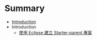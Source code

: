 # Summary

* [Introduction](README.md)
* Introduction
   * [使用 Eclipse 建立 Starter-parent 專案](chap1_1.md)


